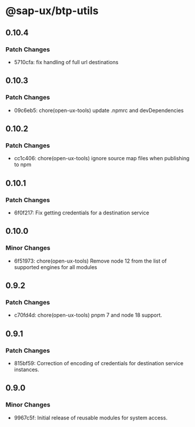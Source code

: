 # @sap-ux/btp-utils

## 0.10.4

### Patch Changes

-   5710cfa: fix handling of full url destinations

## 0.10.3

### Patch Changes

-   09c6eb5: chore(open-ux-tools) update .npmrc and devDependencies

## 0.10.2

### Patch Changes

-   cc1c406: chore(open-ux-tools) ignore source map files when publishing to npm

## 0.10.1

### Patch Changes

-   6f0f217: Fix getting credentials for a destination service

## 0.10.0

### Minor Changes

-   6f51973: chore(open-ux-tools) Remove node 12 from the list of supported engines for all modules

## 0.9.2

### Patch Changes

-   c70fd4d: chore(open-ux-tools) pnpm 7 and node 18 support.

## 0.9.1

### Patch Changes

-   815bf59: Correction of encoding of credentials for destination service instances.

## 0.9.0

### Minor Changes

-   9967c5f: Initial release of reusable modules for system access.
